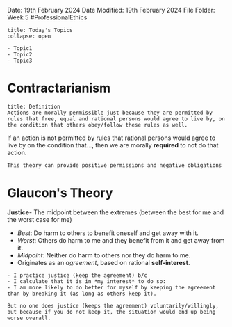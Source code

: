 Date: 19th February 2024
Date Modified: 19th February 2024
File Folder: Week 5
#ProfessionalEthics 

```ad-abstract
title: Today's Topics
collapse: open

- Topic1
- Topic2
- Topic3

```

# Contractarianism

```ad-summary
title: Definition
Actions are morally permissible just because they are permitted by rules that free, equal and rational persons would agree to live by, on the condition that others obey/follow these rules as well.
```

If an action is not permitted by rules that rational persons would agree to live by on the condition that..., then we are morally **required** to not do that action.

```ad-important
This theory can provide positive permissions and negative obligations
```
# Glaucon's Theory

**Justice**- The midpoint between the extremes (between the best for me and the worst case for me)
- *Best*: Do harm to others to benefit oneself and get away with it.
- *Worst*: Others do harm to me and they benefit from it and get away from it.
- *Midpoint*: Neither do harm to others nor they do harm to me.
- Originates as an *agreement*, based on rational **self-interest**.

```ad-example
- I practice justice (keep the agreement) b/c
- I calculate that it is in *my interest* to do so:
- I am more likely to do better for myself by keeping the agreement than by breaking it (as long as others keep it).
```

```ad-note
But no one does justice (keeps the agreement) voluntarily/willingly, but because if you do not keep it, the situation would end up being worse overall.
```



